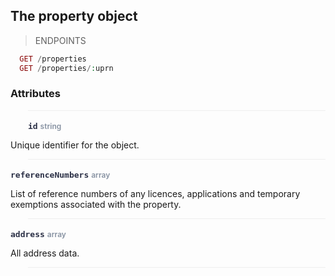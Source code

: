 ## The property object

> ENDPOINTS

```php
  GET /properties
  GET /properties/:uprn
```

### Attributes

<p style="margin-bottom:0; margin-left:28px; padding-top:15px; padding-left:0px; border-top-style:solid; border-top-color:#eee; border-top-width:1px">
<span style="font-size:13px; font-weight:700; color:#2a2f45; font-family:Menlo, Consolas, monospace">id</span> <span style="font-size:12px; font-weight:600; color:#8792a2">string</span>
</p>

Unique identifier for the object.

<p style="margin-bottom:0; margin-left:28px; border-bottom-style:solid; border-bottom-color:#eee; border-bottom-width:1px"></p>



<p style="margin-bottom:0; margin-top:15px">
<span style="font-size:13px; font-weight:700; color:#2a2f45; font-family:Menlo, Consolas, monospace">referenceNumbers</span> <span style="font-size:12px; font-weight:600; color:#8792a2">array</span>
</p>

List of reference numbers of any licences, applications and temporary exemptions associated with the property.

<p style="margin-bottom:0; margin-left:28px; border-bottom-style:solid; border-bottom-color:#eee; border-bottom-width:1px"></p>


<p style="margin-bottom:0; margin-top:15px">
<span style="font-size:13px; font-weight:700; color:#2a2f45; font-family:Menlo, Consolas, monospace">address</span> <span style="font-size:12px; font-weight:600; color:#8792a2">array</span>
</p>

All address data.

<p style="margin-bottom:0; margin-left:28px; border-bottom-style:solid; border-bottom-color:#eee; border-bottom-width:1px"></p>
